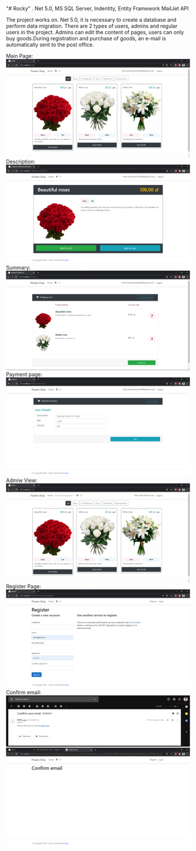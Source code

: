 "# Rocky" 
. Net 5.0, MS SQL Server, Indentity, Entity Framework
MailJet API 

The project works on. Net 5.0, it is necessary to create a database and perform data migration.
There are 2 types of users, admins and regular users in the project. Admins can edit the content of pages, users can only buy goods.During registration and purchase of goods, an e-mail is automatically sent to the post office.

Main Page:
<img src = "screens/MainPage.png"/>
Description:
<img src = "screens/Desc.png"/>
Summary:
<img src = "screens/Summary.png"/>
Payment page:
<img src = "screens/Payment.png"/>
Admiw View:
<img src = "screens/adminview.png"/>
Register Page:
<img src = "screens/RegisterPage.png"/>
Confirm email:
<img src = "screens/gmail.png"/>
<img src = "screens/confirmemail.png"/>
